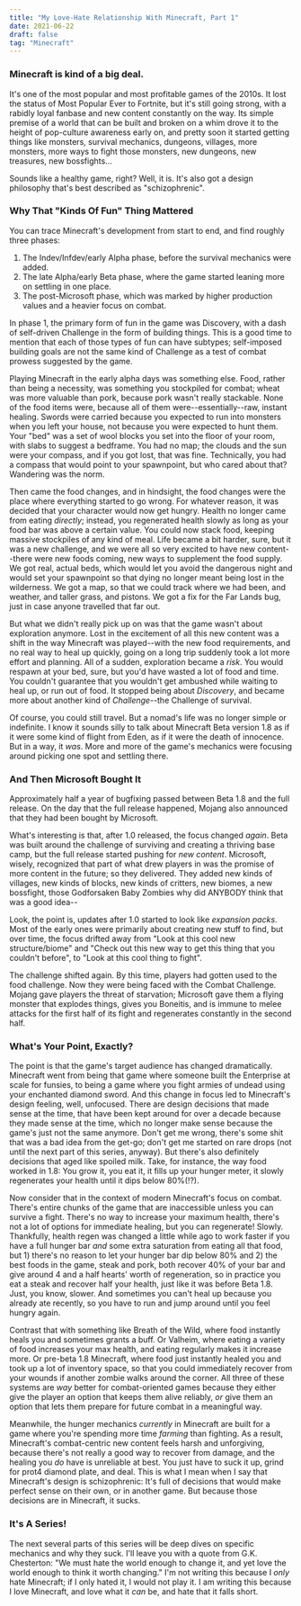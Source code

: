 ```yaml
---
title: "My Love-Hate Relationship With Minecraft, Part 1"
date: 2021-06-22
draft: false
tag: "Minecraft"
---
```


### Minecraft is kind of a big deal.
It's one of the most popular and most profitable games of the 2010s. It lost the status of Most Popular Ever to Fortnite, but it's still going strong, with a rabidly loyal fanbase and new content constantly on the way. Its simple premise of a world that can be built and broken on a whim drove it to the height of pop-culture awareness early on, and pretty soon it started getting things like monsters, survival mechanics, dungeons, villages, more monsters, more ways to fight those monsters, new dungeons, new treasures, new bossfights...

Sounds like a healthy game, right? Well, it is. It's also got a design philosophy that's best described as "schizophrenic".

### Why That "Kinds Of Fun" Thing Mattered
You can trace Minecraft's development from start to end, and find roughly three phases:
1. The Indev/Infdev/early Alpha phase, before the survival mechanics were added.
2. The late Alpha/early Beta phase, where the game started leaning more on settling in one place.
3. The post-Microsoft phase, which was marked by higher production values and a heavier focus on combat.

In phase 1, the primary form of fun in the game was Discovery, with a dash of self-driven Challenge in the form of building things. This is a good time to mention that each of those types of fun can have subtypes; self-imposed building goals are not the same kind of Challenge as a test of combat prowess suggested by the game.

Playing Minecraft in the early alpha days was something else. Food, rather than being a necessity, was something you stockpiled for combat; wheat was more valuable than pork, because pork wasn't really stackable. None of the food items were, because all of them were--essentially--raw, instant healing. Swords were carried because you expected to run into monsters when you left your house, not because you were expected to hunt them. Your "bed" was a set of wool blocks you set into the floor of your room, with slabs to suggest a bedframe. You had no map; the clouds and the sun were your compass, and if you got lost, that was fine. Technically, you had a compass that would point to your spawnpoint, but who cared about that? Wandering was the norm.

Then came the food changes, and in hindsight, the food changes were the place where everything started to go wrong. For whatever reason, it was decided that your character would now get hungry. Health no longer came from eating *directly*; instead, you regenerated health slowly as long as your food bar was above a certain value. You could now stack food, keeping massive stockpiles of any kind of meal. Life became a bit harder, sure, but it was a new challenge, and we were all so very excited to have new content--there were new foods coming, new ways to supplement the food supply. We got real, actual beds, which would let you avoid the dangerous night and would set your spawnpoint so that dying no longer meant being lost in the wilderness. We got a map, so that we could track where we had been, and weather, and taller grass, and pistons. We got a fix for the Far Lands bug, just in case anyone travelled that far out.

But what we didn't really pick up on was that the game wasn't about exploration anymore. Lost in the excitement of all this new content was a shift in the way Minecraft was played--with the new food requirements, and no real way to heal up quickly, going on a long trip suddenly took a lot more effort and planning. All of a sudden, exploration became a *risk*. You would respawn at your bed, sure, but you'd have wasted a lot of food and time. You couldn't guarantee that you wouldn't get ambushed while waiting to heal up, or run out of food. It stopped being about *Discovery*, and became more about another kind of *Challenge*--the Challenge of survival.

Of course, you could still travel. But a nomad's life was no longer simple or indefinite. I know it sounds silly to talk about Minecraft Beta version 1.8 as if it were some kind of flight from Eden, as if it were the death of innocence. But in a way, it *was*. More and more of the game's mechanics were focusing around picking one spot and settling there.

### And Then Microsoft Bought It
Approximately half a year of bugfixing passed between Beta 1.8 and the full release. On the day that the full release happened, Mojang also announced that they had been bought by Microsoft.

What's interesting is that, after 1.0 released, the focus changed *again*. Beta was built around the challenge of surviving and creating a thriving base camp, but the full release started pushing for *new content*. Microsoft, wisely, recognized that part of what drew players in was the promise of more content in the future; so they delivered. They added new kinds of villages, new kinds of blocks, new kinds of critters, new biomes, a new bossfight, those Godforsaken Baby Zombies why did ANYBODY think that was a good idea--

Look, the point is, updates after 1.0 started to look like *expansion packs*. Most of the early ones were primarily about creating new stuff to find, but over time, the focus drifted away from "Look at this cool new structure/biome" and "Check out this new way to get this thing that you couldn't before", to "Look at this cool thing to fight".

The challenge shifted again. By this time, players had gotten used to the food challenge. Now they were being faced with the Combat Challenge. Mojang gave players the threat of starvation; Microsoft gave them a flying monster that explodes things, gives you Boneitis, and is immune to melee attacks for the first half of its fight and regenerates constantly in the second half. 

### What's Your Point, Exactly?
The point is that the game's target audience has changed dramatically. Minecraft went from being that game where someone built the Enterprise at scale for funsies, to being a game where you fight armies of undead using your enchanted diamond sword. And this change in focus led to Minecraft's design feeling, well, unfocused. There are design decisions that made sense at the time, that have been kept around for over a decade because they made sense at the time, which no longer make sense because the game's just not the same anymore. Don't get me wrong, there's some shit that was a bad idea from the get-go; don't get me started on rare drops (not until the next part of this series, anyway). But there's also definitely decisions that aged like spoiled milk. Take, for instance, the way food worked in 1.8: You grow it, you eat it, it fills up your hunger meter, it slowly regenerates your health until it dips below 80%(!?).

Now consider that in the context of modern Minecraft's focus on combat. There's entire chunks of the game that are inaccessible unless you can survive a fight. There's no way to increase your maximum health, there's not a lot of options for immediate healing, but you can regenerate! Slowly. Thankfully, health regen was changed a little while ago to work faster if you have a full hunger bar *and* some extra saturation from eating all that food, but 1) there's no reason to let your hunger bar dip below 80% and 2) the best foods in the game, steak and pork, both recover 40% of your bar and give around 4 and a half hearts' worth of regeneration, so in practice you eat a steak and recover half your health, just like it was before Beta 1.8. Just, you know, slower. And sometimes you can't heal up because you already ate recently, so you have to run and jump around until you feel hungry again.

Contrast that with something like Breath of the Wild, where food instantly heals you and sometimes grants a buff. Or Valheim, where eating a variety of food increases your max health, and eating regularly makes it increase more. Or pre-beta 1.8 Minecraft, where food just instantly healed you and took up a lot of inventory space, so that you could immediately recover from your wounds if another zombie walks around the corner. All three of these systems are *way* better for combat-oriented games because they either give the player an option that keeps them alive reliably, *or* give them an option that lets them prepare for future combat in a meaningful way. 

Meanwhile, the hunger mechanics *currently* in Minecraft are built for a game where you're spending more time *farming* than fighting. As a result, Minecraft's combat-centric new content feels harsh and unforgiving, because there's not really a good way to recover from damage, and the healing you *do* have is unreliable at best. You just have to suck it up, grind for prot4 diamond plate, and deal. This is what I mean when I say that Minecraft's design is schizophrenic: It's full of decisions that would make perfect sense on their own, or in another game. But because those decisions are in Minecraft, it sucks.

### It's A Series!
The next several parts of this series will be deep dives on specific mechanics and why they suck. I'll leave you with a quote from G.K. Chesterton: "We must hate the world enough to change it, and yet love the world enough to think it worth changing." I'm not writing this because I *only* hate Minecraft; if I only hated it, I would not play it. I am writing this because I love Minecraft, and love what it *can* be, and hate that it falls short.